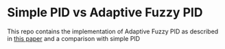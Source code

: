 # Simple PID vs Adaptive Fuzzy PID
This repo contains the implementation of Adaptive Fuzzy PID as described in [this paper](https://ieeexplore.ieee.org/document/9389483) and a comparison with simple PID
